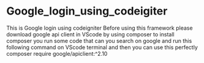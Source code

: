 # Google_login_using_codeigiter
This is Google login using codeigniter
Before using this framework please download
google api client in VScode by using composer 
to install composer you run some code that can you search on google
and run this following command on VScode terminal and then you can use this 
perfectly 
composer require google/apiclient:^2.10
